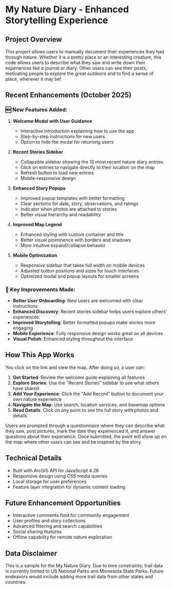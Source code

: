 # My Nature Diary - Enhanced Storytelling Experience

## Project Overview

This project allows users to manually document their experiences they had through nature. Whether it is a pretty place or an interesting creature, this code allows users to describe what they saw and write down their experiences like a journal or diary. Other users can see their posts, motivating people to explore the great outdoors and to find a sense of place, wherever it may be! 

## Recent Enhancements (October 2025)

### 🆕 New Features Added:

1. **Welcome Modal with User Guidance**
   - Interactive introduction explaining how to use the app
   - Step-by-step instructions for new users
   - Option to hide the modal for returning users

2. **Recent Stories Sidebar**
   - Collapsible sidebar showing the 10 most recent nature diary entries
   - Click on entries to navigate directly to their location on the map
   - Refresh button to load new entries
   - Mobile-responsive design

3. **Enhanced Story Popups**
   - Improved popup templates with better formatting
   - Clear sections for date, story, observations, and ratings
   - Indicator when photos are attached to stories
   - Better visual hierarchy and readability

4. **Improved Map Legend**
   - Enhanced styling with custom container and title
   - Better visual prominence with borders and shadows
   - More intuitive expand/collapse behavior

5. **Mobile Optimization**
   - Responsive sidebar that takes full width on mobile devices
   - Adjusted button positions and sizes for touch interfaces
   - Optimized modal and popup layouts for smaller screens

### 🎯 Key Improvements Made:

- **Better User Onboarding**: New users are welcomed with clear instructions
- **Enhanced Discovery**: Recent stories sidebar helps users explore others' experiences
- **Improved Storytelling**: Better formatted popups make stories more engaging
- **Mobile Experience**: Fully responsive design works great on all devices
- **Visual Polish**: Enhanced styling throughout the interface

## How This App Works

You click on the link and view the map. After doing so, a user can:

1. **Get Started**: Review the welcome guide explaining all features
2. **Explore Stories**: Use the "Recent Stories" sidebar to see what others have shared
3. **Add Your Experience**: Click the "Add Record" button to document your own nature experience
4. **Navigate the Map**: Use search, location services, and basemap options
5. **Read Details**: Click on any point to see the full story with photos and details

Users are prompted through a questionnaire where they can describe what they saw, post pictures, mark the date they experienced it, and answer questions about their experience. Once submitted, the point will show up on the map where other users can see and be inspired by the story.

## Technical Details

- Built with ArcGIS API for JavaScript 4.26
- Responsive design using CSS media queries
- Local storage for user preferences
- Feature layer integration for dynamic content loading

## Future Enhancement Opportunities

- Interactive comments field for community engagement
- User profiles and story collections
- Advanced filtering and search capabilities
- Social sharing features
- Offline capability for remote nature exploration

## Data Disclaimer

This is a sample for the My Nature Diary. Due to time constraints, trail data is currently limited to US National Parks and Minnesota State Parks. Future endeavors would include adding more trail data from other states and countries.
